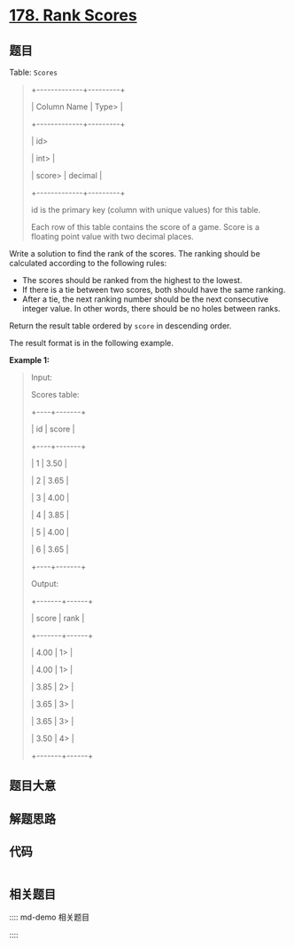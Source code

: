 # [178. Rank Scores](https://leetcode.com/problems/rank-scores)

## 题目

Table: `Scores`

> 
> 
> 
> 
> 
> +-------------+---------+
> 
> | Column Name | Type> 
> |
> 
> +-------------+---------+
> 
> | id> 
> > 
>   | int> 
>  |
> 
> | score> 
>    | decimal |
> 
> +-------------+---------+
> 
> id is the primary key (column with unique values) for this table.
> 
> Each row of this table contains the score of a game. Score is a floating point value with two decimal places.
> 
> 



Write a solution to find the rank of the scores. The ranking should be
calculated according to the following rules:

  * The scores should be ranked from the highest to the lowest.
  * If there is a tie between two scores, both should have the same ranking.
  * After a tie, the next ranking number should be the next consecutive integer value. In other words, there should be no holes between ranks.

Return the result table ordered by `score` in descending order.

The result format is in the following example.



**Example 1:**

> Input: 
> 
> Scores table:
> 
> +----+-------+
> 
> | id | score |
> 
> +----+-------+
> 
> | 1  | 3.50  |
> 
> | 2  | 3.65  |
> 
> | 3  | 4.00  |
> 
> | 4  | 3.85  |
> 
> | 5  | 4.00  |
> 
> | 6  | 3.65  |
> 
> +----+-------+
> 
> Output: 
> 
> +-------+------+
> 
> | score | rank |
> 
> +-------+------+
> 
> | 4.00  | 1> 
> |
> 
> | 4.00  | 1> 
> |
> 
> | 3.85  | 2> 
> |
> 
> | 3.65  | 3> 
> |
> 
> | 3.65  | 3> 
> |
> 
> | 3.50  | 4> 
> |
> 
> +-------+------+
> 
> 


## 题目大意

## 解题思路

## 代码

```javascript

```

## 相关题目

:::: md-demo 相关题目

::::
